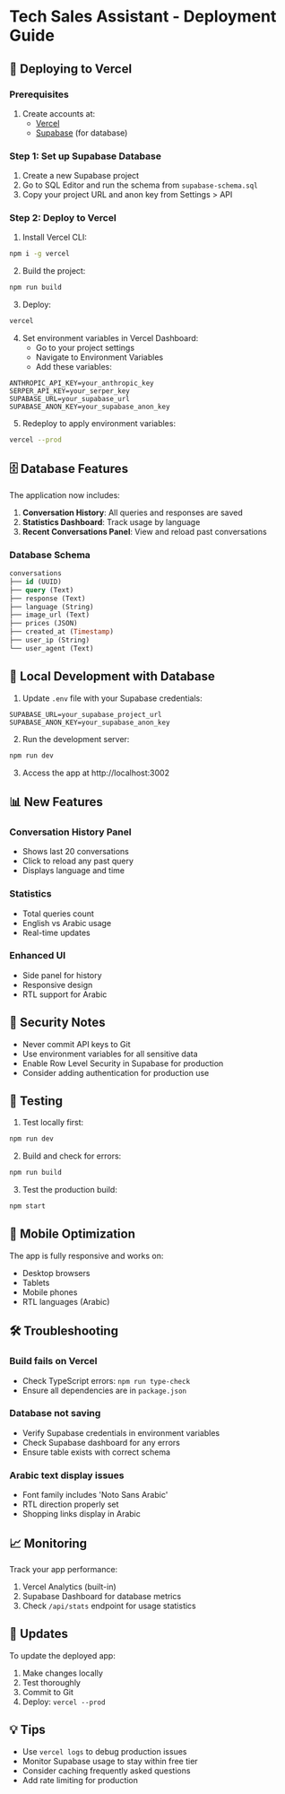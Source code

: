 # Tech Sales Assistant - Deployment Guide

## 🚀 Deploying to Vercel

### Prerequisites
1. Create accounts at:
   - [Vercel](https://vercel.com)
   - [Supabase](https://supabase.com) (for database)

### Step 1: Set up Supabase Database

1. Create a new Supabase project
2. Go to SQL Editor and run the schema from `supabase-schema.sql`
3. Copy your project URL and anon key from Settings > API

### Step 2: Deploy to Vercel

1. Install Vercel CLI:
```bash
npm i -g vercel
```

2. Build the project:
```bash
npm run build
```

3. Deploy:
```bash
vercel
```

4. Set environment variables in Vercel Dashboard:
   - Go to your project settings
   - Navigate to Environment Variables
   - Add these variables:
```
ANTHROPIC_API_KEY=your_anthropic_key
SERPER_API_KEY=your_serper_key
SUPABASE_URL=your_supabase_url
SUPABASE_ANON_KEY=your_supabase_anon_key
```

5. Redeploy to apply environment variables:
```bash
vercel --prod
```

## 🗄️ Database Features

The application now includes:

1. **Conversation History**: All queries and responses are saved
2. **Statistics Dashboard**: Track usage by language
3. **Recent Conversations Panel**: View and reload past conversations

### Database Schema

```sql
conversations
├── id (UUID)
├── query (Text)
├── response (Text)
├── language (String)
├── image_url (Text)
├── prices (JSON)
├── created_at (Timestamp)
├── user_ip (String)
└── user_agent (Text)
```

## 🔧 Local Development with Database

1. Update `.env` file with your Supabase credentials:
```env
SUPABASE_URL=your_supabase_project_url
SUPABASE_ANON_KEY=your_supabase_anon_key
```

2. Run the development server:
```bash
npm run dev
```

3. Access the app at http://localhost:3002

## 📊 New Features

### Conversation History Panel
- Shows last 20 conversations
- Click to reload any past query
- Displays language and time

### Statistics
- Total queries count
- English vs Arabic usage
- Real-time updates

### Enhanced UI
- Side panel for history
- Responsive design
- RTL support for Arabic

## 🔐 Security Notes

- Never commit API keys to Git
- Use environment variables for all sensitive data
- Enable Row Level Security in Supabase for production
- Consider adding authentication for production use

## 🚦 Testing

1. Test locally first:
```bash
npm run dev
```

2. Build and check for errors:
```bash
npm run build
```

3. Test the production build:
```bash
npm start
```

## 📱 Mobile Optimization

The app is fully responsive and works on:
- Desktop browsers
- Tablets
- Mobile phones
- RTL languages (Arabic)

## 🛠️ Troubleshooting

### Build fails on Vercel
- Check TypeScript errors: `npm run type-check`
- Ensure all dependencies are in `package.json`

### Database not saving
- Verify Supabase credentials in environment variables
- Check Supabase dashboard for any errors
- Ensure table exists with correct schema

### Arabic text display issues
- Font family includes 'Noto Sans Arabic'
- RTL direction properly set
- Shopping links display in Arabic

## 📈 Monitoring

Track your app performance:
1. Vercel Analytics (built-in)
2. Supabase Dashboard for database metrics
3. Check `/api/stats` endpoint for usage statistics

## 🔄 Updates

To update the deployed app:
1. Make changes locally
2. Test thoroughly
3. Commit to Git
4. Deploy: `vercel --prod`

## 💡 Tips

- Use `vercel logs` to debug production issues
- Monitor Supabase usage to stay within free tier
- Consider caching frequently asked questions
- Add rate limiting for production